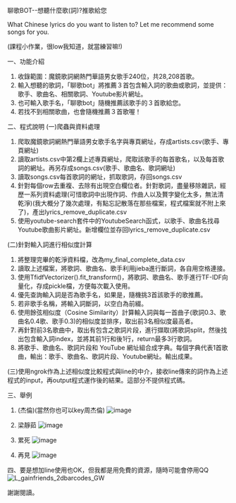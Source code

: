 聊歌BOT--想聽什麼歌(詞)?推歌給您

What Chinese lyrics do you want to listen to? Let me recommend some songs for you.

(課程小作業，很low我知道，就當練習嘛!)

一、功能介紹
1. 收錄範圍：魔鏡歌詞網熱門華語男女歌手240位，共28,208首歌。
2. 輸入想聽的歌詞，「聊歌bot」將推薦３首包含輸入詞的歌曲或歌詞，並提供：歌手、歌曲名、相關歌詞、Youtube影片網址。
3. 也可輸入歌手名，「聊歌bot」隨機推薦該歌手的３首歌給您。
4. 若找不到相關歌曲，也會隨機推薦３首歌喔！

二、程式說明
(一)爬蟲與資料處理
1. 爬取魔鏡歌詞網熱門華語男女歌手名字與專頁網址，存成artists.csv(歌手、專頁網址)
2. 讀取artists.csv中第2欄上述專頁網址，爬取該歌手的每首歌名，以及每首歌詞的網址。再另存成songs.csv(歌手、歌曲名、歌詞網址)
3. 讀取songs.csv每首歌詞的網址，抓取歌詞，存回songs.csv
4. 針對每個row去重複、去除有出現空白欄位者。針對歌詞，盡量移除雜訊，經歷一系列資料處理(可惜歌詞中出現作詞、作曲人以及贅字變化太多，無法清乾淨)(我大概分了幾次處理，有點忘記散落在那些檔案，程式檔案就不附上來了)，產出lyrics_remove_duplicate.csv
5. 使用youtube-search套件中的YoutubeSearch函式，以歌手、歌曲名找尋Youtube歌曲影片網址。新增欄位並存回lyrics_remove_duplicate.csv

(二)針對輸入詞進行相似度計算
1. 將整理完畢的乾淨資料檔，改為my_final_complete_data.csv
2. 讀取上述檔案，將歌詞、歌曲名、歌手利用jieba進行斷詞，各自用空格連接。 
3. 使用TfidfVectorizer().fit_transform()，將歌詞、歌曲名、歌手進行TF-IDF向量化，存成pickle檔，方便每次載入使用。
4. 優先查詢輸入詞是否為歌手名，如果是，隨機挑3首該歌手的歌推薦。
5. 若非歌手名稱，將輸入詞斷詞，以空白為前綴。 
6. 使用餘弦相似度（Cosine Similarity）計算輸入詞與每一首曲子(歌詞0.3、歌曲名0.4歌、歌手0.3)的相似度並排序，取出前3名相似度最高者。
7. 再針對前3名歌曲中，取出有包含之歌詞片段，進行擷取(將歌詞split，然後找出包含輸入詞index，並將其前1行和後1行，return最多3行歌詞。
8. 將歌手、歌曲名、歌詞片段和 YouTube 網址組合成字典。每個字典代表1首歌曲，輸出：歌手、歌曲名、歌詞片段、Youtube網址。輸出成果。


(三)使用ngrok作為上述相似度比較程式與line的中介，接收line傳來的詞作為上述程式的input，再output程式運作後的結果。這部分不提供程式碼。

三、舉例
1. (杰倫)(當然你也可以key周杰倫)
![image](https://github.com/iamjocelynwu/Chinese-Song-Lyrics-Line-Bot/assets/98579075/aca6a3cf-8088-4bb2-bda4-d6f44f3cf0ee)

2. 梁靜茹
![image](https://github.com/iamjocelynwu/Chinese-Song-Lyrics-Line-Bot/assets/98579075/aa693954-287e-4ff8-9822-1e819a8cde2b)

3. 累死
![image](https://github.com/iamjocelynwu/Chinese-Song-Lyrics-Line-Bot/assets/98579075/163d0961-d317-441c-a2eb-7fe230999c2d)

5. 再見
![image](https://github.com/iamjocelynwu/Chinese-Song-Lyrics-Line-Bot/assets/98579075/84aff240-ddd6-4b3c-8169-7eab896df47b)

四、要是想加line使用也OK，但我都是用免費的資源，隨時可能會停用QQ
![L_gainfriends_2dbarcodes_GW](https://github.com/iamjocelynwu/Chinese-Song-Lyrics-Line-Bot/assets/98579075/889ccc4f-3a08-4b1d-998c-42d52a88864b)

謝謝閱讀。
